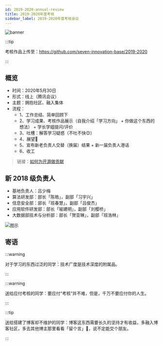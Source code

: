 ```yaml
---
id: 2019-2020-annual-review
title: 2019-2020年度考核
sidebar_label: 2019-2020年度考核会议
---
```


![banner](https://cdn.jsdelivr.net/gh/ssmath/mypic/20200530185159.png)

:::tip

考核作品上传至：https://github.com/seven-innovation-base/2019-2020

:::

## 概览

- 时间：2020年5月30日
- 形式：线上（腾讯会议）
- 主题：拥抱社区、融入集体
- 流程：
  - 1、工作总结、简单回顾下
  - 2、学习成果、考核作品展示（自我介绍「学习方向」 + 你做这个东西的想法） + 学长学姐提问/评价
  - 3、吐槽：解答学习疑惑（不吐不快😊）
  - 4、展望🦄
  - 5、宣布新老负责人交替（换届）结果 + 新一届负责人港话
  - 6、收工

> 链接：[如何为开源做贡献](https://opensource.guide/zh-hans/how-to-contribute/)

## 新 2018 级负责人

- 基地负责人：吕少梅
- 算法研发部：部长「陈皓」，副部「习宇兴」
- 信息安全部：部长「班春慧」，副部「吕俊杰」
- 应用软件研发部：部长「喻建明」，副部「刘樱桥」
- 大数据部技术与分析部：部长「贺亚琳」，副部「班浩林」

![图示](https://cdn.jsdelivr.net/gh/ssmath/mypic/20200601120333.png)

## 寄语

:::warning

对于学习的东西过泛的同学：技术广度是技术深度的附属品。

:::


:::warning

送给应付考核的同学：要应付“考核”并不难，但是，千万不要应付你的人生。

:::

:::tip

送给搭建了博客却不维护的同学：博客这东西需要长久的坚持才有收益，多融入博客社区，多去其他博主那里看看「留个言」👀，说不定能交个朋友。

:::




